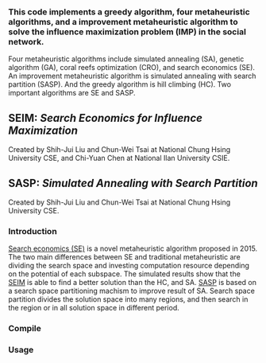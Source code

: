 ### This code implements a greedy algorithm, four metaheuristic algorithms, and a improvement metaheuristic algorithm to solve the influence maximization problem (IMP) in the social network.
Four metaheuristic algorithms include simulated annealing (SA), genetic algorithm (GA), coral reefs optimization (CRO), and search economics (SE). An improvement metaheuristic algorithm is simulated annealing with search partition (SASP). And the greedy algorithm is hill climbing (HC). Two important algorithms are SE and SASP.

## SEIM: *Search Economics for Influence Maximization*
Created by Shih-Jui Liu and Chun-Wei Tsai at National Chung Hsing University CSE, and Chi-Yuan Chen at National Ilan University CSIE.
## SASP: *Simulated Annealing with Search Partition*
Created by Shih-Jui Liu and Chun-Wei Tsai at National Chung Hsing University CSE.

### Introduction
[Search economics (SE)](https://doi.org/10.1109/SMC.2015.447) is a novel metaheuristic algorithm proposed in 2015. The two main differences between SE and traditional metaheuristic are dividing the search space and investing computation resource depending on the potential of each subspace. The simulated results show that the [SEIM](https://doi.org/10.1016/j.future.2018.08.033) is able to find a better solution than the HC, and SA. [SASP](https://doi.org/10.1016/j.procs.2017.08.306) is based on a search space partitioning machism to improve result of SA. Search space partition divides the solution space into many regions, and then search in the region or in all solution space in different period.


### Compile

### Usage

